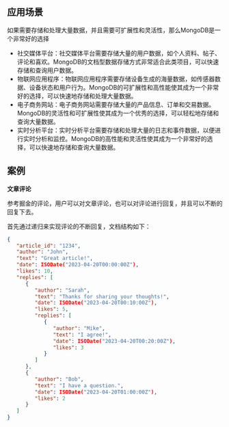 ## 应用场景

如果需要存储和处理大量数据，并且需要可扩展性和灵活性，那么MongoDB是一个非常好的选择

- 社交媒体平台：社交媒体平台需要存储大量的用户数据，如个人资料、帖子、评论和喜欢。MongoDB的文档型数据存储方式非常适合此类项目，可以快速存储和查询用户数据。
- 物联网应用程序：物联网应用程序需要存储设备生成的海量数据，如传感器数据、设备状态和用户行为。MongoDB的可扩展性和高性能使其成为一个非常好的选择，可以快速地存储和处理大量数据。
- 电子商务网站：电子商务网站需要存储大量的产品信息、订单和交易数据。MongoDB的灵活性和可扩展性使其成为一个优秀的选择，可以轻松地存储和查询大量数据。
- 实时分析平台：实时分析平台需要存储和处理大量的日志和事件数据，以便进行实时分析和监控。MongoDB的高性能和灵活性使其成为一个非常好的选择，可以快速地存储和查询大量数据。



## 案例

**文章评论**

参考掘金的评论，用户可以对文章评论，也可以对评论进行回复，并且可以不断的回复下去。

首先通过递归来实现评论的不断回复，文档结构如下：

```json
{
   "article_id": "1234",
   "author": "John",
   "text": "Great article!",
   "date": ISODate("2023-04-20T00:00:00Z"),
   "likes": 10,
   "replies": [
      {
         "author": "Sarah",
         "text": "Thanks for sharing your thoughts!",
         "date": ISODate("2023-04-20T00:10:00Z"),
         "likes": 5,
         "replies": [
            {
               "author": "Mike",
               "text": "I agree!",
               "date": ISODate("2023-04-20T00:20:00Z"),
               "likes": 3
            }
         ]
      },
      {
         "author": "Bob",
         "text": "I have a question.",
         "date": ISODate("2023-04-20T01:00:00Z"),
         "likes": 2
      }
   ]
}

```

